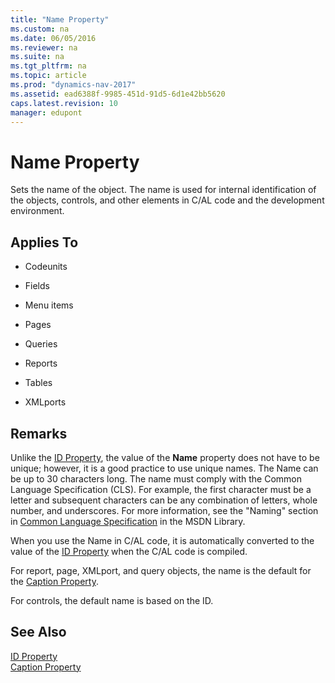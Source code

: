 ```yaml
---
title: "Name Property"
ms.custom: na
ms.date: 06/05/2016
ms.reviewer: na
ms.suite: na
ms.tgt_pltfrm: na
ms.topic: article
ms.prod: "dynamics-nav-2017"
ms.assetid: ead6388f-9985-451d-91d5-6d1e42bb5620
caps.latest.revision: 10
manager: edupont
---
```

# Name Property
Sets the name of the object. The name is used for internal identification of the objects, controls, and other elements in C/AL code and the development environment.  

## Applies To  

-   Codeunits  

-   Fields  

-   Menu items  

-   Pages  

-   Queries  
  
-   Reports  

-   Tables  

-   XMLports  

## Remarks  
 Unlike the [ID Property](ID-Property.md), the value of the **Name** property does not have to be unique; however, it is a good practice to use unique names. The Name can be up to 30 characters long. The name must comply with the Common Language Specification \(CLS\). For example, the first character must be a letter and subsequent characters can be any combination of letters, whole number, and underscores. For more information, see the "Naming" section in [Common Language Specification](http://go.microsoft.com/fwlink/?LinkId=193144) in the MSDN Library.  

 When you use the Name in C/AL code, it is automatically converted to the value of the [ID Property](ID-Property.md) when the C/AL code is compiled.  

 For report, page, XMLport, and query objects, the name is the default for the [Caption Property](Caption-Property-duplicate.md).  

 For controls, the default name is based on the ID.  

## See Also  
 [ID Property](ID-Property.md)   
 [Caption Property](Caption-Property-duplicate.md)

